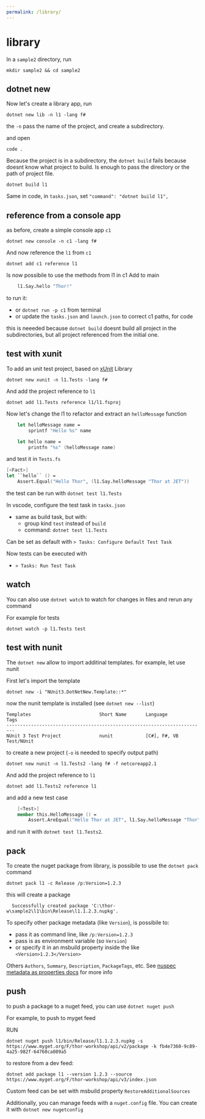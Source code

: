 ```yaml
---
permalink: /library/
---
```


# library

In a `sample2` directory, run

```
mkdir sample2 && cd sample2
```

## dotnet new

Now let's create a library app, run

```
dotnet new lib -n l1 -lang f#
```

the `-n` pass the name of the project, and create a subdirectory.

and open 

```
code .
```

Because the project is in a subdirectory, the `dotnet build` fails because doesnt know
what project to build. Is enough to pass the directory or the path of project file.

```
dotnet build l1
```

Same in code, in `tasks.json`, set `"command": "dotnet build l1",`

## reference from a console app

as before, create a simple console app `c1`

```
dotnet new console -n c1 -lang f#
```

And now reference the `l1` from `c1`

```
dotnet add c1 reference l1
```

Is now possibile to use the methods from l1 in c1
Add to main

```fsharp
    l1.Say.hello "Thor!"
```

to run it:

- or `dotnet run -p c1` from terminal
- or update the `tasks.json` and `launch.json` to correct c1 paths, for code

this is neeeded because `dotnet build` doesnt build all project in the subdirectories, but
all project referenced from the initial one.

## test with xunit

To add an unit test project, based on [xUnit](https://xunit.github.io/) Library

```
dotnet new xunit -n l1.Tests -lang f#
```

And add the project reference to `l1`

```
dotnet add l1.Tests reference l1/l1.fsproj
```

Now let's change the l1 to refactor and extract an `helloMessage` function

```fsharp
    let helloMessage name =
        sprintf "Hello %s" name

    let hello name =
        printfn "%s" (helloMessage name)
```

and test it in `Tests.fs`

```fsharp
[<Fact>]
let ``hello`` () =
    Assert.Equal("Hello Thor", (l1.Say.helloMessage "Thor at JET"))
```

the test can be run with `dotnet test l1.Tests`


In vscode, configure the test task in `tasks.json`

- same as build task, but with:
  - group kind `test` instead of `build`
  - command: `dotnet test l1.Tests`

Can be set as default with `> Tasks: Configure Default Test Task`

Now tests can be executed with

- `> Tasks: Run Test Task`

## watch

You can also use `dotnet watch` to watch for changes in files and rerun any command

For example for tests

```
dotnet watch -p l1.Tests test
```

## test with nunit

The `dotnet new` allow to import additinal templates.
for example, let use nunit

First let's import the template

```
dotnet new -i "NUnit3.DotNetNew.Template::*"
```

now the nunit template is installed (see `dotnet new --list`)

```
Templates                         Short Name       Language          Tags
-------------------------------------------------------------------------
NUnit 3 Test Project              nunit            [C#], F#, VB      Test/NUnit
```

to create a new project (`-o` is needed to specify output path)

```
dotnet new nunit -n l1.Tests2 -lang f# -f netcoreapp2.1
```

And add the project reference to `l1`

```
dotnet add l1.Tests2 reference l1
```

and add a new test case

```fsharp
    [<Test>]
    member this.HelloMessage () =
        Assert.AreEqual("Hello Thor at JET", l1.Say.helloMessage "Thor")
```

and run it with `dotnet test l1.Tests2`.

## pack

To create the nuget package from library, is possibile to use the `dotnet pack` command

```
dotnet pack l1 -c Release /p:Version=1.2.3
```

this will create a package

```
  Successfully created package 'C:\thor-w\sample2\l1\bin\Release\l1.1.2.3.nupkg'.
```

To specify other package metadata (like `Version`), is possibile to:

- pass it as command line, like `/p:Version=1.2.3`
- pass is as environment variable (so `Version`)
- or specify it in an msbuild property inside the like `<Version>1.2.3</Version>`

Others `Authors`, `Summary`, `Description`, `PackageTags`, etc.
See [nuspec metadata as properties docs](https://docs.microsoft.com/en-us/dotnet/core/tools/csproj#nuget-metadata-properties)  for more info

## push

to push a package to a nuget feed, you can use `dotnet nuget push`

For example, to push to myget feed

RUN

```
dotnet nuget push l1/bin/Release/l1.1.2.3.nupkg -s https://www.myget.org/F/thor-workshop/api/v2/package -k fb4e7360-9c89-4a25-982f-64760ca089a5
```

to restore from a dev feed:

```
dotnet add package l1 --version 1.2.3 --source https://www.myget.org/F/thor-workshop/api/v3/index.json
```


Custom feed can be set with msbuild property `RestoreAdditionalSources`

Additionally, you can manage feeds with a `nuget.config` file.
You can create it with `dotnet new nugetconfig`
